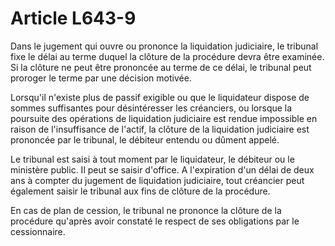 # Article L643-9

Dans le jugement qui ouvre ou prononce la liquidation judiciaire, le tribunal fixe le délai au terme duquel la clôture de la procédure devra être examinée. Si la clôture ne peut être prononcée au terme de ce délai, le tribunal peut proroger le terme par une décision motivée.

Lorsqu'il n'existe plus de passif exigible ou que le liquidateur dispose de sommes suffisantes pour désintéresser les créanciers, ou lorsque la poursuite des opérations de liquidation judiciaire est rendue impossible en raison de l'insuffisance de l'actif, la clôture de la liquidation judiciaire est prononcée par le tribunal, le débiteur entendu ou dûment appelé.

Le tribunal est saisi à tout moment par le liquidateur, le débiteur ou le ministère public. Il peut se saisir d'office. A l'expiration d'un délai de deux ans à compter du jugement de liquidation judiciaire, tout créancier peut également saisir le tribunal aux fins de clôture de la procédure.

En cas de plan de cession, le tribunal ne prononce la clôture de la procédure qu'après avoir constaté le respect de ses obligations par le cessionnaire.
